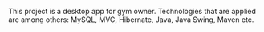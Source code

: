 This project is a desktop app for gym owner.
Technologies that are applied are among others: MySQL, MVC, Hibernate, Java, Java Swing, Maven etc.
